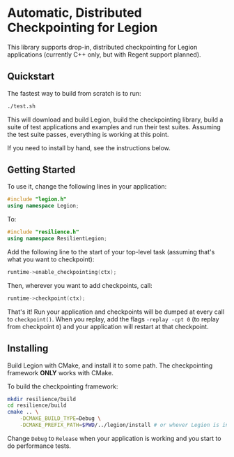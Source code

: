 # Automatic, Distributed Checkpointing for Legion

This library supports drop-in, distributed checkpointing for Legion
applications (currently C++ only, but with Regent support planned).

## Quickstart

The fastest way to build from scratch is to run:

```bash
./test.sh
```

This will download and build Legion, build the checkpointing library,
build a suite of test applications and examples and run their test
suites. Assuming the test suite passes, everything is working at this
point.

If you need to install by hand, see the instructions below.

## Getting Started

To use it, change the following lines in your application:

```c++
#include "legion.h"
using namespace Legion;
```

To:

```c++
#include "resilience.h"
using namespace ResilientLegion;
```

Add the following line to the start of your top-level task (assuming
that's what you want to checkpoint):

```c++
runtime->enable_checkpointing(ctx);
```

Then, wherever you want to add checkpoints, call:

```c++
runtime->checkpoint(ctx);
```

That's it! Run your application and checkpoints will be dumped at
every call to `checkpoint()`. When you replay, add the flags `-replay
-cpt 0` (to replay from checkpoint `0`) and your application will
restart at that checkpoint.

## Installing

Build Legion with CMake, and install it to some path. The
checkpointing framework **ONLY** works with CMake.

To build the checkpointing framework:

```bash
mkdir resilience/build
cd resilience/build
cmake .. \
    -DCMAKE_BUILD_TYPE=Debug \
    -DCMAKE_PREFIX_PATH=$PWD/../legion/install # or whever Legion is installed
```

Change `Debug` to `Release` when your application is working and you
start to do performance tests.

